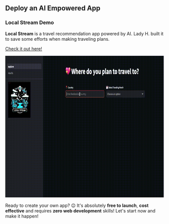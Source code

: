 ## Deploy an AI Empowered App

### Local Stream Demo

<b>Local Stream</b> is a travel recommendation app powered by AI. Lady H. built it to save some efforts when making traveling plans. 

[Check it out here!][1]

<p align="center">
<img src="https://github.com/lady-h-world/My_Garden/blob/main/images/Secret_Guest_images/local_stream_app_v3.gif" width="800" height="450" />
</p>

Ready to create your own app? 😉 It's absolutely <b>free to launch</b>, <b>cost effective</b> and requires <b>zero web development</b> skills! Let's start now and make it happen!




[1]:https://localstream.streamlit.app/